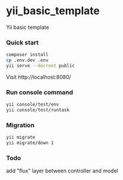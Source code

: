# yii_basic_template
Yii basic template

### Quick start

```bash
composer install
cp .env.dev .env
yii serve --docroot public
```
Visit http://localhost:8080/

### Run console  command

```bash
yii console/test/env
yii console/test/runtask
```

### Migration

```bash
yii migrate
yii migrate/down 1
```

### Todo

add "flux" layer between controller and model